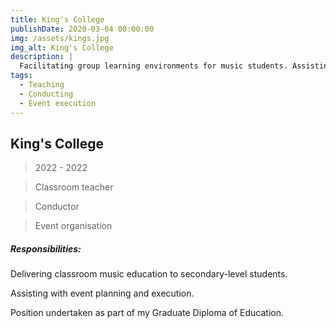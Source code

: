 ```yaml
---
title: King's College
publishDate: 2020-03-04 00:00:00
img: /assets/kings.jpg
img_alt: King's College
description: |
  Facilitating group learning environments for music students. Assisting with event organisation and execution.
tags:
  - Teaching
  - Conducting
  - Event execution
---
```


## King's College

> 2022 -  2022

> Classroom teacher

> Conductor

> Event organisation

##### Responsibilities:

Delivering classroom music education to secondary-level students.

Assisting with event planning and execution.

Position undertaken as part of my Graduate Diploma of Education.
